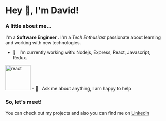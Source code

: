 <h1> Hey 👋, I'm David!</h1>
</h1>

### A little about me...
I'm a **Software Engineer** . I'm a *Tech Enthusiast* passionate about learning and working with new technologies.<br/>

- 🔭 &nbsp; I’m currently working with: Nodejs, Express, React, Javascript, Redux.
<img src="https://upload.wikimedia.org/wikipedia/commons/a/a7/React-icon.svg" alt="react" width=80/>
- 💬 &nbsp; Ask me about anything, I am happy to help


### So, let's meet!
You can check out my projects and also you can find me on [Linkedin](https://www.linkedin.com/in/davidlongaron/)

